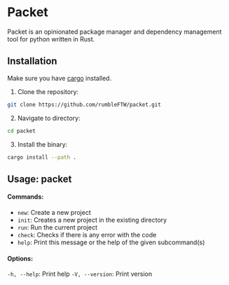 # **Packet**

Packet is an opinionated package manager and dependency management tool for python written in Rust.

## Installation

Make sure you have [cargo](https://doc.rust-lang.org/cargo/getting-started/installation.html) installed.

1. Clone the repository:

```bash
git clone https://github.com/rumbleFTW/packet.git
```

2. Navigate to directory:

```bash
cd packet
```

3. Install the binary:

```bash
cargo install --path .
```

## Usage: packet <COMMAND>

#### Commands:

- `new`: Create a new project
- `init`: Creates a new project in the existing directory
- `run`: Run the current project
- `check`: Checks if there is any error with the code
- `help`: Print this message or the help of the given subcommand(s)


#### Options:

`-h, --help`: Print help
`-V, --version`: Print version
